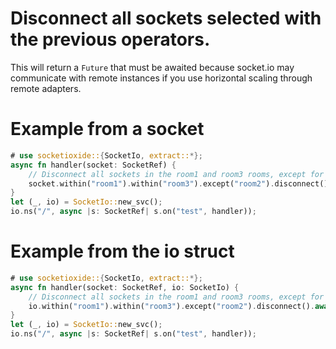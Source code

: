 # Disconnect all sockets selected with the previous operators.

This will return a `Future` that must be awaited because socket.io may communicate with remote instances
if you use horizontal scaling through remote adapters.

# Example from a socket
```rust
# use socketioxide::{SocketIo, extract::*};
async fn handler(socket: SocketRef) {
    // Disconnect all sockets in the room1 and room3 rooms, except for room2.
    socket.within("room1").within("room3").except("room2").disconnect().await.unwrap();
}
let (_, io) = SocketIo::new_svc();
io.ns("/", async |s: SocketRef| s.on("test", handler));
```

# Example from the io struct
```rust
# use socketioxide::{SocketIo, extract::*};
async fn handler(socket: SocketRef, io: SocketIo) {
    // Disconnect all sockets in the room1 and room3 rooms, except for room2.
    io.within("room1").within("room3").except("room2").disconnect().await.unwrap();
}
let (_, io) = SocketIo::new_svc();
io.ns("/", async |s: SocketRef| s.on("test", handler));
```
